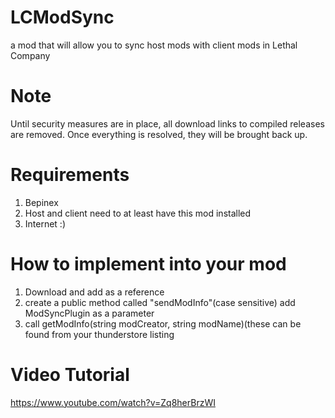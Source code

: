 # LCModSync
a mod that will allow you to sync host mods with client mods in Lethal Company

# Note
Until security measures are in place, all download links to compiled releases are removed. Once everything is resolved, they will be brought back up.

# Requirements
1. Bepinex
2. Host and client need to at least have this mod installed
3. Internet :)

# How to implement into your mod
1. Download and add as a reference
2. create a public method called "sendModInfo"(case sensitive) add ModSyncPlugin as a parameter
3. call getModInfo(string modCreator, string modName)(these can be found from your thunderstore listing

# Video Tutorial
https://www.youtube.com/watch?v=Zq8herBrzWI
